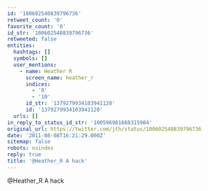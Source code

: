 ```yaml
---
id: '100602540839796736'
retweet_count: '0'
favorite_count: '0'
id_str: '100602540839796736'
retweeted: false
entities:
  hashtags: []
  symbols: []
  user_mentions:
    - name: Heather R
      screen_name: heather_r
      indices:
        - '0'
        - '10'
      id_str: '1379279934103941120'
      id: '1379279934103941120'
  urls: []
in_reply_to_status_id_str: '100596981688315904'
original_url: https://twitter.com/jth/status/100602540839796736
date: '2011-08-08T16:21:29.000Z'
sitemap: false
robots: noindex
reply: true
title: '@Heather_R A hack'
---
```


@Heather_R A hack